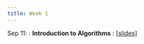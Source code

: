 ```yaml
---
title: Week 1
---
```


Sep 11:
: **Introduction to Algorithms**
  :  \[[slides](./0-overview.pdf)\]

  

